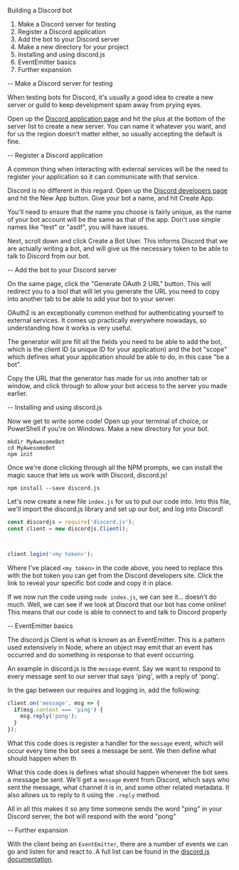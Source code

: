 Building a Discord bot

1. Make a Discord server for testing
2. Register a Discord application
3. Add the bot to your Discord server
4. Make a new directory for your project
5. Installing and using discord.js
6. EventEmitter basics
7. Further expansion

-- Make a Discord server for testing

When testing bots for Discord, it's usually a good idea to create a new server
or guild to keep development spam away from prying eyes.

Open up the [Discord application page](https://discordapp.com/channels/@me) and
hit the plus at the bottom of the server list to create a new server. You can
name it whatever you want, and for us the region doesn't matter either, so
usually accepting the default is fine.

-- Register a Discord application 

A common thing when interacting with external services will be the need to
register your application so it can communicate with that service.

Discord is no different in this regard. Open up the [Discord developers
page](https://discordapp.com/developers/applications/me) and hit the New App
button. Give your bot a name, and hit Create App.

You'll need to ensure that the name you choose is fairly unique, as the name of
your bot account will be the same as that of the app. Don't use simple names
like "test" or "asdf", you will have issues.

Next, scroll down and click Create a Bot User. This informs Discord that we are
actually writing a bot, and will give us the necessary token to be able to talk
to Discord from our bot.

-- Add the bot to your Discord server

On the same page, click the "Generate OAuth 2 URL" button. This will redirect
you to a tool that will let you generate the URL you need to copy into another
tab to be able to add your bot to your server.

OAuth2 is an exceptionally common method for authenticating yourself to external
services. It comes up practically everywhere nowadays, so understanding how it
works is very useful.

The generator will pre fill all the fields you need to be able to add the bot,
    which is the client ID (a unique ID for your application) and the bot
    "scope" which defines what your application should be able to do, in this
    case "be a bot".

Copy the URL that the generator has made for us into another tab or window, and
click through to allow your bot access to the server you made earlier.

-- Installing and using discord.js

Now we get to write some code! Open up your terminal of choice, or PowerShell if
you're on Windows. Make a new directory for your bot.

```shell
mkdir MyAwesomeBot
cd MyAwesomeBot
npm init
```

Once we're done clicking through all the NPM prompts, we can install the magic
sauce that lets us work with Discord, discord.js!

```shell
npm install --save discord.js
```

Let's now create a new file `index.js` for us to put our code into. Into this
file, we'll import the discord.js library and set up our bot, and log into
Discord!

```js
const discordjs = require('discord.js');
const client = new discordjs.Client();



client.login('<my token>');
```

Where I've placed `<my token>` in the code above, you need to replace this with
the bot token you can get from the Discord developers site. Click the link to
reveal your specific bot code and copy it in place.

If we now run the code using `node index.js`, we can see it... doesn't do much.
Well, we can see if we look at Discord that our bot has come online! This means
that our code is able to connect to and talk to Discord properly

-- EventEmitter basics

The discord.js Client is what is known as an EventEmitter. This is a pattern
used extensively in Node, where an object may emit that an event has occurred
and do something in response to that event occurring.

An example in discord.js is the `message` event. Say we want to respond to every
message sent to our server that says 'ping', with a reply of 'pong'.

In the gap between our requires and logging in, add the following:

```js
client.on('message', msg => {
  if(msg.content === 'ping') {
    msg.reply('pong');
  }
});
```

What this code does is register a handler for the `message` event, which will
occur every time the bot sees a message be sent. We then define what should
happen when th

What this code does is defines what should happen whenever the bot sees a
message be sent. We'll get a `message` event from Discord, which says who sent
the message, what channel it is in, and some other related metadata. It also
allows us to reply to it using the `.reply` method.

All in all this makes it so any time someone sends the word "ping" in your
Discord server, the bot will respond with the word "pong"

-- Further expansion

With the client being an `EventEmitter`, there are a number of events we can go
and listen for and react to. A full list can be found in the [discord.js
documentation](https://discord.js.org/#/docs/main/stable/class/Client). 

